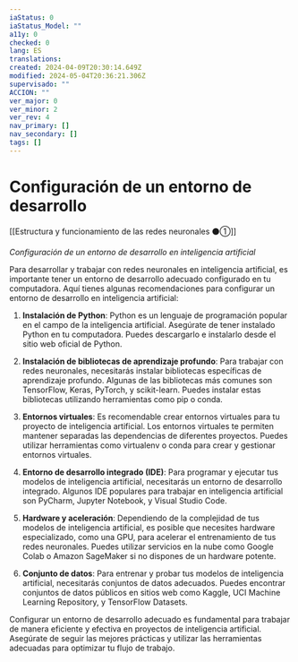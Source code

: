 ```yaml
---
iaStatus: 0
iaStatus_Model: ""
a11y: 0
checked: 0
lang: ES
translations: 
created: 2024-04-09T20:30:14.649Z
modified: 2024-05-04T20:36:21.306Z
supervisado: ""
ACCION: ""
ver_major: 0
ver_minor: 2
ver_rev: 4
nav_primary: []
nav_secondary: []
tags: []
---
```

# Configuración de un entorno de desarrollo

[[Estructura y funcionamiento de las redes neuronales ⚫①]]

*Configuración de un entorno de desarrollo en inteligencia artificial*

Para desarrollar y trabajar con redes neuronales en inteligencia artificial, es importante tener un entorno de desarrollo adecuado configurado en tu computadora. Aquí tienes algunas recomendaciones para configurar un entorno de desarrollo en inteligencia artificial:

1. **Instalación de Python**: Python es un lenguaje de programación popular en el campo de la inteligencia artificial. Asegúrate de tener instalado Python en tu computadora. Puedes descargarlo e instalarlo desde el sitio web oficial de Python.

2. **Instalación de bibliotecas de aprendizaje profundo**: Para trabajar con redes neuronales, necesitarás instalar bibliotecas específicas de aprendizaje profundo. Algunas de las bibliotecas más comunes son TensorFlow, Keras, PyTorch, y scikit-learn. Puedes instalar estas bibliotecas utilizando herramientas como pip o conda.

3. **Entornos virtuales**: Es recomendable crear entornos virtuales para tu proyecto de inteligencia artificial. Los entornos virtuales te permiten mantener separadas las dependencias de diferentes proyectos. Puedes utilizar herramientas como virtualenv o conda para crear y gestionar entornos virtuales.

4. **Entorno de desarrollo integrado (IDE)**: Para programar y ejecutar tus modelos de inteligencia artificial, necesitarás un entorno de desarrollo integrado. Algunos IDE populares para trabajar en inteligencia artificial son PyCharm, Jupyter Notebook, y Visual Studio Code.

5. **Hardware y aceleración**: Dependiendo de la complejidad de tus modelos de inteligencia artificial, es posible que necesites hardware especializado, como una GPU, para acelerar el entrenamiento de tus redes neuronales. Puedes utilizar servicios en la nube como Google Colab o Amazon SageMaker si no dispones de un hardware potente.

6. **Conjunto de datos**: Para entrenar y probar tus modelos de inteligencia artificial, necesitarás conjuntos de datos adecuados. Puedes encontrar conjuntos de datos públicos en sitios web como Kaggle, UCI Machine Learning Repository, y TensorFlow Datasets.

Configurar un entorno de desarrollo adecuado es fundamental para trabajar de manera eficiente y efectiva en proyectos de inteligencia artificial. Asegúrate de seguir las mejores prácticas y utilizar las herramientas adecuadas para optimizar tu flujo de trabajo.
